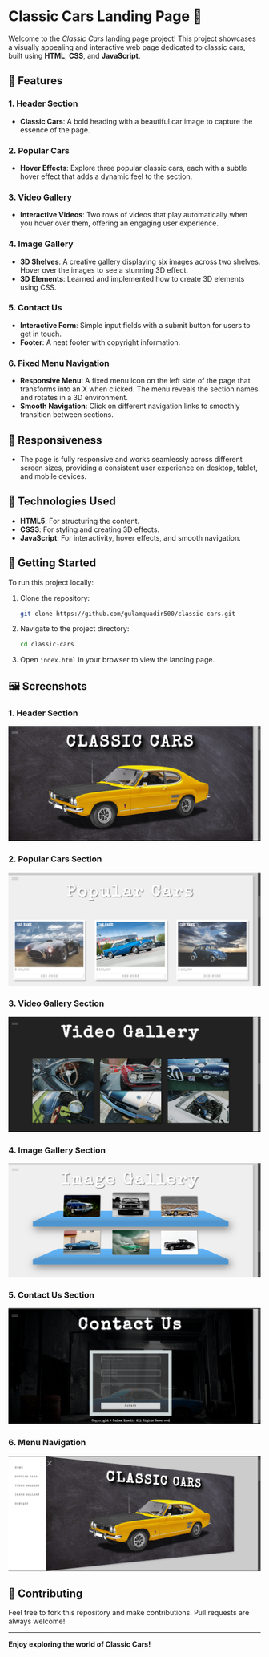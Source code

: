 
# Classic Cars Landing Page 🚗

Welcome to the *Classic Cars* landing page project! This project showcases a visually appealing and interactive web page dedicated to classic cars, built using **HTML**, **CSS**, and **JavaScript**.

## 🌟 Features

### 1. Header Section
- **Classic Cars**: A bold heading with a beautiful car image to capture the essence of the page.

### 2. Popular Cars
- **Hover Effects**: Explore three popular classic cars, each with a subtle hover effect that adds a dynamic feel to the section.

### 3. Video Gallery
- **Interactive Videos**: Two rows of videos that play automatically when you hover over them, offering an engaging user experience.

### 4. Image Gallery
- **3D Shelves**: A creative gallery displaying six images across two shelves. Hover over the images to see a stunning 3D effect.
- **3D Elements**: Learned and implemented how to create 3D elements using CSS.

### 5. Contact Us
- **Interactive Form**: Simple input fields with a submit button for users to get in touch.
- **Footer**: A neat footer with copyright information.

### 6. Fixed Menu Navigation
- **Responsive Menu**: A fixed menu icon on the left side of the page that transforms into an X when clicked. The menu reveals the section names and rotates in a 3D environment.
- **Smooth Navigation**: Click on different navigation links to smoothly transition between sections.

## 📱 Responsiveness

- The page is fully responsive and works seamlessly across different screen sizes, providing a consistent user experience on desktop, tablet, and mobile devices.

## 🎨 Technologies Used

- **HTML5**: For structuring the content.
- **CSS3**: For styling and creating 3D effects.
- **JavaScript**: For interactivity, hover effects, and smooth navigation.

## 🚀 Getting Started

To run this project locally:

1. Clone the repository:
   ```bash
   git clone https://github.com/gulamquadir500/classic-cars.git
   ```
2. Navigate to the project directory:
   ```bash
   cd classic-cars
   ```
3. Open `index.html` in your browser to view the landing page.

## 🖼️ Screenshots

### 1. Header Section
![Header Section](screenshots/section-1.png)

### 2. Popular Cars Section
![Popular Cars](screenshots/section-2.png)

### 3. Video Gallery Section
![Video Gallery](screenshots/section-3.png)

### 4. Image Gallery Section
![Image Gallery](screenshots/section-4.png)

### 5. Contact Us Section
![Contact Us](screenshots/section-5.png)

### 6. Menu Navigation
![Menu Navigation](screenshots/section-6.png)


## 🤝 Contributing

Feel free to fork this repository and make contributions. Pull requests are always welcome!

---

**Enjoy exploring the world of Classic Cars!**
```

